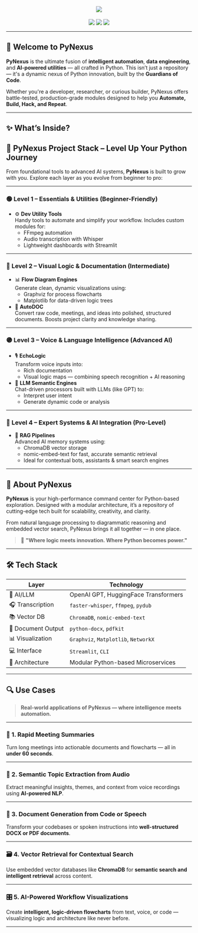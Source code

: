 <h1 align="center">
  <img src="https://readme-typing-svg.herokuapp.com?font=Orbitron&size=40&color=F71313&center=true&vCenter=true&width=900&height=80&lines=⚙️+PyNexus+⚙️;🧠+By+Guardians+of+Code+🧠;💻+Automate+%7C+Build+%7C+Hack+%7C+Repeat+💻" />
</h1>

<p align="center">
  <img src="https://img.shields.io/badge/License-MIT-ff4757.svg?style=for-the-badge" />
  <img src="https://img.shields.io/badge/Made%20with-Python-3776AB?style=for-the-badge&logo=python&logoColor=white" />
  <img src="https://img.shields.io/badge/Projects-AI%20%7C%20Automation%20%7C%20RAG%20%7C%20Visualization-blueviolet?style=for-the-badge" />
</p>

---

## 🚀 Welcome to PyNexus

**PyNexus** is the ultimate fusion of **intelligent automation**, **data engineering**, and **AI-powered utilities** — all crafted in Python. This isn’t just a repository — it's a dynamic nexus of Python innovation, built by the **Guardians of Code**.

Whether you're a developer, researcher, or curious builder, PyNexus offers battle-tested, production-grade modules designed to help you **Automate, Build, Hack, and Repeat**.

---

## ✨ What’s Inside?
<h2>🚀 <strong>PyNexus Project Stack – Level Up Your Python Journey</strong></h2>

<p>From foundational tools to advanced AI systems, <strong>PyNexus</strong> is built to grow with you. Explore each layer as you evolve from beginner to pro:</p>

<hr>

<h3>🟢 <strong>Level 1 – Essentials & Utilities (Beginner-Friendly)</strong></h3>
<ul>
  <li>⚙️ <strong>Dev Utility Tools</strong><br>
    Handy tools to automate and simplify your workflow. Includes custom modules for:
    <ul>
      <li>FFmpeg automation</li>
      <li>Audio transcription with Whisper</li>
      <li>Lightweight dashboards with Streamlit</li>
    </ul>
  </li>
</ul>

<hr>

<h3>🔵 <strong>Level 2 – Visual Logic & Documentation (Intermediate)</strong></h3>
<ul>
  <li>📊 <strong>Flow Diagram Engines</strong><br>
    Generate clean, dynamic visualizations using:
    <ul>
      <li>Graphviz for process flowcharts</li>
      <li>Matplotlib for data-driven logic trees</li>
    </ul>
  </li>
  <li>📄 <strong>AutoDOC</strong><br>
    Convert raw code, meetings, and ideas into polished, structured documents. Boosts project clarity and knowledge sharing.
  </li>
</ul>

<hr>

<h3>🟣 <strong>Level 3 – Voice & Language Intelligence (Advanced AI)</strong></h3>
<ul>
  <li>🎙️ <strong>EchoLogic</strong><br>
    Transform voice inputs into:
    <ul>
      <li>Rich documentation</li>
      <li>Visual logic maps — combining speech recognition + AI reasoning</li>
    </ul>
  </li>
  <li>🤖 <strong>LLM Semantic Engines</strong><br>
    Chat-driven processors built with LLMs (like GPT) to:
    <ul>
      <li>Interpret user intent</li>
      <li>Generate dynamic code or analysis</li>
    </ul>
  </li>
</ul>

<hr>

<h3>🔴 <strong>Level 4 – Expert Systems & AI Integration (Pro-Level)</strong></h3>
<ul>
  <li>🧠 <strong>RAG Pipelines</strong><br>
    Advanced AI memory systems using:
    <ul>
      <li>ChromaDB vector storage</li>
      <li>nomic-embed-text for fast, accurate semantic retrieval</li>
      <li>Ideal for contextual bots, assistants & smart search engines</li>
    </ul>
  </li>
</ul>

---

## 🧠 About PyNexus

**PyNexus** is your high-performance command center for Python-based exploration. Designed with a modular architecture, it’s a repository of cutting-edge tech built for scalability, creativity, and clarity.  

From natural language processing to diagrammatic reasoning and embedded vector search, PyNexus brings it all together — in one place.

> 🔗 **"Where logic meets innovation. Where Python becomes power."**

---

## 🛠 Tech Stack

| Layer              | Technology |
|--------------------|------------|
| 🧠 AI/LLM           | OpenAI GPT, HuggingFace Transformers |
| 🎧 Transcription    | `faster-whisper`, `ffmpeg`, `pydub` |
| 📚 Vector DB        | `ChromaDB`, `nomic-embed-text` |
| 📄 Document Output  | `python-docx`, `pdfkit` |
| 📊 Visualization    | `Graphviz`, `Matplotlib`, `NetworkX` |
| 💻 Interface        | `Streamlit`, `CLI` |
| 🧩 Architecture     | Modular Python-based Microservices |

---


## 🔍 Use Cases

> **Real-world applications of PyNexus — where intelligence meets automation.**

---

### 📅 1. Rapid Meeting Summaries  
Turn long meetings into actionable documents and flowcharts — all in **under 60 seconds**.

---

### 🧠 2. Semantic Topic Extraction from Audio  
Extract meaningful insights, themes, and context from voice recordings using **AI-powered NLP**.

---

### 📂 3. Document Generation from Code or Speech  
Transform your codebases or spoken instructions into **well-structured DOCX or PDF documents**.

---

### 🗃️ 4. Vector Retrieval for Contextual Search  
Use embedded vector databases like **ChromaDB** for **semantic search and intelligent retrieval** across content.

---

### 🎛️ 5. AI-Powered Workflow Visualizations  
Create **intelligent, logic-driven flowcharts** from text, voice, or code — visualizing logic and architecture like never before.

---


